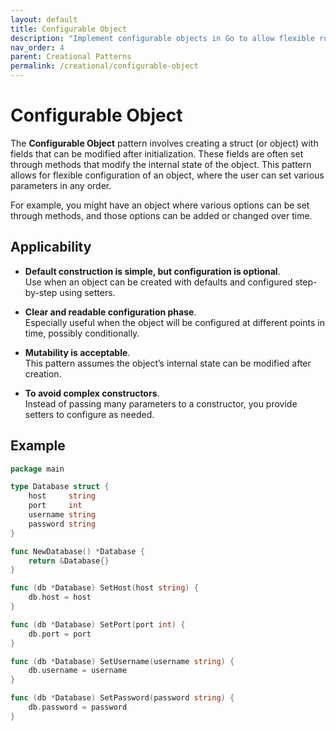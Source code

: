 ```yaml
---
layout: default
title: Configurable Object
description: "Implement configurable objects in Go to allow flexible runtime behavior without complex constructors."
nav_order: 4
parent: Creational Patterns
permalink: /creational/configurable-object
---
```


# Configurable Object

The **Configurable Object** pattern involves creating a struct (or object) with fields that can be modified after initialization. 
These fields are often set through methods that modify the internal state of the object. 
This pattern allows for flexible configuration of an object, where the user can set various parameters in any order.

For example, you might have an object where various options can be set through methods, and those options can be added or changed over time.

## Applicability

 - **Default construction is simple, but configuration is optional**.<br/>
Use when an object can be created with defaults and configured step-by-step using setters.

 - **Clear and readable configuration phase**.<br/>
Especially useful when the object will be configured at different points in time, possibly conditionally.

- **Mutability is acceptable**.<br/>
This pattern assumes the object’s internal state can be modified after creation.

- **To avoid complex constructors**.<br/>
Instead of passing many parameters to a constructor, you provide setters to configure as needed.

## Example

```go
package main

type Database struct {
	host     string
	port     int
	username string
	password string
}

func NewDatabase() *Database {
	return &Database{}
}

func (db *Database) SetHost(host string) {
	db.host = host
}

func (db *Database) SetPort(port int) {
	db.port = port
}

func (db *Database) SetUsername(username string) {
	db.username = username
}

func (db *Database) SetPassword(password string) {
	db.password = password
}
```